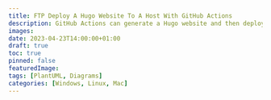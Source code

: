 ```yaml
---
title: FTP Deploy A Hugo Website To A Host With GitHub Actions
description: GitHub Actions can generate a Hugo website and then deploy it to a hosted space using FTP.
images: 
date: 2023-04-23T14:00:00+01:00
draft: true
toc: true
pinned: false
featuredImage: 
tags: [PlantUML, Diagrams]
categories: [Windows, Linux, Mac]
---
```

